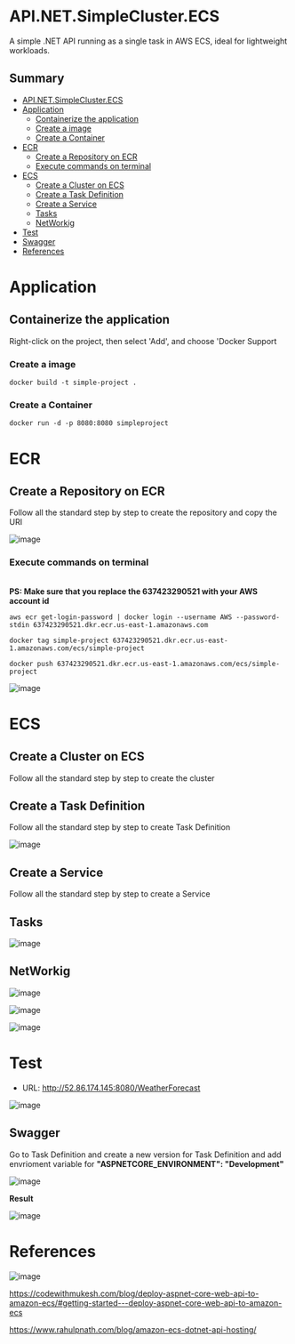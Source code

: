 # API.NET.SimpleCluster.ECS
A simple .NET API running as a single task in AWS ECS, ideal for lightweight workloads.

## Summary

- [API.NET.SimpleCluster.ECS](#apinetsimpleclusterecs)
- [Application](#application)
  - [Containerize the application](#containerize-the-application)
  - [Create a image](#create-a-image)
  - [Create a Container](#create-a-container)
- [ECR](#ecr)
  - [Create a Repository on ECR](#create-a-repository-on-ecr)
  - [Execute commands on terminal](#execute-commands-on-terminal)
- [ECS](#ecs)
  - [Create a Cluster on ECS](#create-a-cluster-on-ecs)
  - [Create a Task Definition](#create-a-task-definition)
  - [Create a Service](#create-a-service)
  - [Tasks](#tasks)
  - [NetWorkig](#networkig)
- [Test](#test)
- [Swagger](#swagger)
- [References](#references)



# Application

## Containerize the application
Right-click on the project, then select 'Add', and choose 'Docker Support

### Create a image
```
docker build -t simple-project .
```

### Create a Container
```
docker run -d -p 8080:8080 simpleproject
```


# ECR

## Create a Repository on ECR
Follow all the standard step by step to create the repository and copy the URI

![image](https://github.com/user-attachments/assets/a7a44d5c-3e9c-4eda-82a8-1cfa136c830f)

### Execute commands on terminal

</br> **PS: Make sure that you replace the 637423290521 with your AWS account id**


```
aws ecr get-login-password | docker login --username AWS --password-stdin 637423290521.dkr.ecr.us-east-1.amazonaws.com
```


```
docker tag simple-project 637423290521.dkr.ecr.us-east-1.amazonaws.com/ecs/simple-project
```

```
docker push 637423290521.dkr.ecr.us-east-1.amazonaws.com/ecs/simple-project
```
![image](https://github.com/user-attachments/assets/b58f6598-1072-45e4-9386-6faa54c3c42f)


# ECS


## Create a Cluster on ECS
Follow all the standard step by step to create the cluster


## Create a Task Definition

Follow all the standard step by step to create Task Definition

![image](https://github.com/user-attachments/assets/6cb7db1f-8164-4ab0-8d74-230deb9176df)

## Create a Service
Follow all the standard step by step to create a Service

## Tasks

![image](https://github.com/user-attachments/assets/6cb08703-013b-406d-a52c-6cd1584d06bb)

## NetWorkig

![image](https://github.com/user-attachments/assets/45234274-f429-4a12-8186-8e1ad7ed56ea)

![image](https://github.com/user-attachments/assets/1dc89ea3-85cd-412c-a587-6242035d287d)

![image](https://github.com/user-attachments/assets/4c230736-19e1-4c50-a216-b879d4b32108)


# Test

- URL: http://52.86.174.145:8080/WeatherForecast

![image](https://github.com/user-attachments/assets/1d7ca59a-2af8-4c2c-95c7-f716e37b60b9)


## Swagger

Go to Task Definition and create a new version for Task Definition and add envrioment variable for **"ASPNETCORE_ENVIRONMENT": "Development"**

![image](https://github.com/user-attachments/assets/f7c403ea-665d-445f-872b-b9a788391a93)


**Result**

![image](https://github.com/user-attachments/assets/bec0160c-7042-4e0d-9307-d64fa76e13bf)



# References

![image](https://github.com/user-attachments/assets/8d69fcb7-92d9-4e38-bd2c-417871df1459)

https://codewithmukesh.com/blog/deploy-aspnet-core-web-api-to-amazon-ecs/#getting-started---deploy-aspnet-core-web-api-to-amazon-ecs

https://www.rahulpnath.com/blog/amazon-ecs-dotnet-api-hosting/

